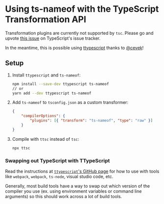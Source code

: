 # Using ts-nameof with the TypeScript Transformation API

Transformation plugins are currently not supported by `tsc`. Please go and upvote [this issue](https://github.com/Microsoft/TypeScript/issues/14419) on TypeScript's issue tracker.

In the meantime, this is possible using [ttypescript](https://github.com/cevek/ttypescript) thanks to [@cevek](https://github.com/cevek)!

## Setup

1. Install `ttypescript` and `ts-nameof`:

    ```bash
    npm install --save-dev ttypescript ts-nameof
    // or
    yarn add --dev ttypescript ts-nameof
    ```

2. Add `ts-nameof` to `tsconfig.json` as a custom transformer:

    ```json
    {
        "compilerOptions": {
            "plugins": [{ "transform": "ts-nameof", "type": "raw" }]
        }
    }
    ```

3. Compile with `ttsc` instead of `tsc`:

    ```bash
    npx ttsc
    ```

### Swapping out TypeScript with TTypeScript

Read the instructions at [`ttypescript`'s GitHub page](https://github.com/cevek/ttypescript) for how to use with tools like `webpack`, `webpack`, `ts-node`, visual studio code, etc.

Generally, most build tools have a way to swap out which version of the compiler you use (ex. using environment variables or command line arguments) so this should work across a lot of build tools.
